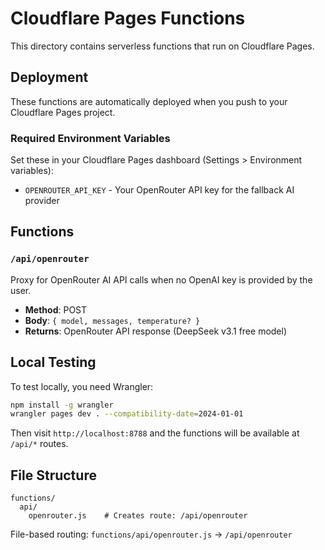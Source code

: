 # Cloudflare Pages Functions

This directory contains serverless functions that run on Cloudflare Pages.

## Deployment

These functions are automatically deployed when you push to your Cloudflare Pages project.

### Required Environment Variables

Set these in your Cloudflare Pages dashboard (Settings > Environment variables):

- `OPENROUTER_API_KEY` - Your OpenRouter API key for the fallback AI provider

## Functions

### `/api/openrouter`

Proxy for OpenRouter AI API calls when no OpenAI key is provided by the user.

- **Method**: POST
- **Body**: `{ model, messages, temperature? }`
- **Returns**: OpenRouter API response (DeepSeek v3.1 free model)

## Local Testing

To test locally, you need Wrangler:

```bash
npm install -g wrangler
wrangler pages dev . --compatibility-date=2024-01-01
```

Then visit `http://localhost:8788` and the functions will be available at `/api/*` routes.

## File Structure

```
functions/
  api/
    openrouter.js    # Creates route: /api/openrouter
```

File-based routing: `functions/api/openrouter.js` → `/api/openrouter`
